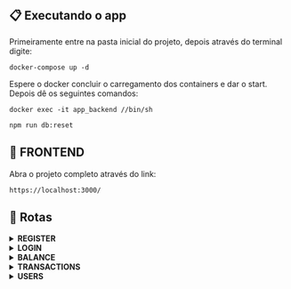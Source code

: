 
## 📋 Executando o app

Primeiramente entre na pasta inicial do projeto, depois através do terminal digite:

```
docker-compose up -d
```

Espere o docker concluir o carregamento dos containers e dar o start. Depois dê os seguintes comandos:

```
docker exec -it app_backend //bin/sh
```
```
npm run db:reset
```

## 📄 FRONTEND
Abra o projeto completo através do link:

```
https://localhost:3000/
```

## 🔎 Rotas


<details>
<summary><strong>REGISTER</strong></summary>
  
  > <strong>POST /register</strong>

   • Cadastrar uma conta na base de dados.

   <b>O endpoint deve receber a seguinte estrutura (Token deve ser passado no Header com a chave Authorization):</b>
   
```json
  {
    "username": "string",
    "password": "string"
  }
```
</details>
<details>
<summary><strong>LOGIN</strong></summary>
  
  > <strong>POST /login</strong>
  
   • Se o login for feito com sucesso retorna um token para o usuário.
   <b>O endpoint deve receber a seguinte estrutura:</b>
   
```json
  {
    "username": "string",
    "password": "string"
  }
```
</details>
<details>
<summary><strong>BALANCE</strong></summary>
  > <strong>GET /balance</strong>
  
  • Visualizar a quantia da conta logada
</details>

<details>
  <summary><strong>TRANSACTIONS</strong></summary>
  
  > <strong>GET /transactions</strong>
  
   • Retorna todas as transações ligadas a conta logada.
   
  > <strong>GET /transactions/:filter</strong>
    
     Filter = "cred" ou "deb"
     
   • Retorna a tabela filtrada por receber ou pagar

    exemplo: /transactions/cred retorna transações pagas pelo usuário logado
   
  
  > <strong>POST /transactions</strong>
     
   • Cadastra uma nova transação recebendo o usuário para quem quer transferir e a quantia com o seguinte corpo:
   ```json
  {
    "creditedAccountUser": "string",
    "value": "number"
  }
```
</details>
<details>
<summary><strong>USERS</strong></summary>
  > <strong>GET /user/:id</strong>
  Id » id do usuário a qual quer ver o username
  
  • Visualizar o nome do usuário pelo seu id
</details>
